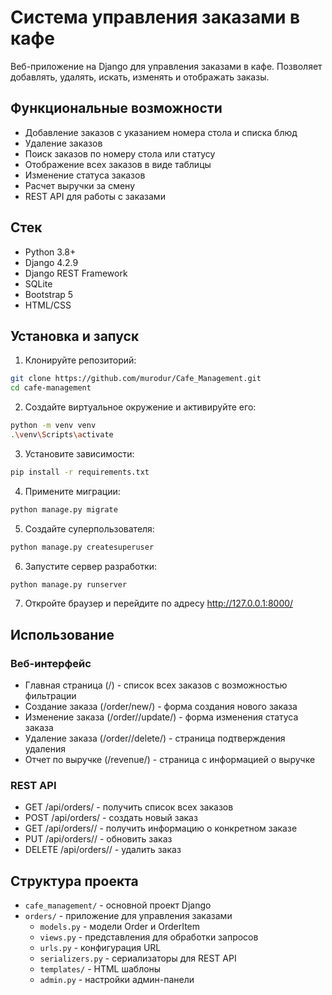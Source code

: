 # Система управления заказами в кафе

Веб-приложение на Django для управления заказами в кафе. Позволяет добавлять, удалять, искать, изменять и отображать заказы.

## Функциональные возможности

- Добавление заказов с указанием номера стола и списка блюд
- Удаление заказов
- Поиск заказов по номеру стола или статусу
- Отображение всех заказов в виде таблицы
- Изменение статуса заказов
- Расчет выручки за смену
- REST API для работы с заказами

## Стек

- Python 3.8+
- Django 4.2.9
- Django REST Framework
- SQLite
- Bootstrap 5
- HTML/CSS

## Установка и запуск

1. Клонируйте репозиторий:
```bash
git clone https://github.com/murodur/Cafe_Management.git
cd cafe-management
```

2. Создайте виртуальное окружение и активируйте его:
```bash
python -m venv venv
.\venv\Scripts\activate
```

3. Установите зависимости:
```bash
pip install -r requirements.txt
```

4. Примените миграции:
```bash
python manage.py migrate
```

5. Создайте суперпользователя:
```bash
python manage.py createsuperuser
```

6. Запустите сервер разработки:
```bash
python manage.py runserver
```

7. Откройте браузер и перейдите по адресу http://127.0.0.1:8000/

## Использование

### Веб-интерфейс

- Главная страница (/) - список всех заказов с возможностью фильтрации
- Создание заказа (/order/new/) - форма создания нового заказа
- Изменение заказа (/order/<id>/update/) - форма изменения статуса заказа
- Удаление заказа (/order/<id>/delete/) - страница подтверждения удаления
- Отчет по выручке (/revenue/) - страница с информацией о выручке

### REST API

- GET /api/orders/ - получить список всех заказов
- POST /api/orders/ - создать новый заказ
- GET /api/orders/<id>/ - получить информацию о конкретном заказе
- PUT /api/orders/<id>/ - обновить заказ
- DELETE /api/orders/<id>/ - удалить заказ

## Структура проекта

- `cafe_management/` - основной проект Django
- `orders/` - приложение для управления заказами
  - `models.py` - модели Order и OrderItem
  - `views.py` - представления для обработки запросов
  - `urls.py` - конфигурация URL
  - `serializers.py` - сериализаторы для REST API
  - `templates/` - HTML шаблоны
  - `admin.py` - настройки админ-панели
